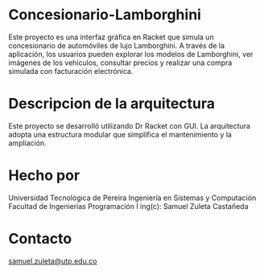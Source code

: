 # Concesionario-Lamborghini
Este proyecto es una interfaz gráfica en Racket que simula un concesionario de automóviles de lujo Lamborghini. A través de la aplicación, los usuarios pueden explorar los modelos de Lamborghini, ver imágenes de los vehículos, consultar precios y realizar una compra simulada con facturación electrónica.

# Descripcion de la arquitectura 

Este proyecto se desarrolló utilizando Dr Racket con GUI. La arquitectura adopta una estructura modular que simplifica el mantenimiento y la ampliación.


# Hecho por 


Universidad Tecnológica de Pereira 
Ingeniería en Sistemas y Computación
Facultad de Ingenierias 
Programación I
ing(c): Samuel Zuleta Castañeda

# Contacto

samuel.zuleta@utp.edu.co



